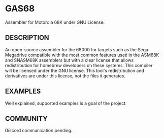# GAS68
Assembler for Motorola 68K under GNU License. 

## DESCRIPTION
An open-source assembler for the 68000 for targets such as the Sega Megadrive compatible with the most common features used in the ASM68K and SNASM68K assemblers but with a clear license that allows redistribution for homebrew developers on these systems. This compiler will be licensed under the GNU license. This tool's redistribution and derivatives are under this license, not the files it generates.

## EXAMPLES
Well explained, supported examples is a goal of the project.

## COMMUNITY
Discord communication pending.
